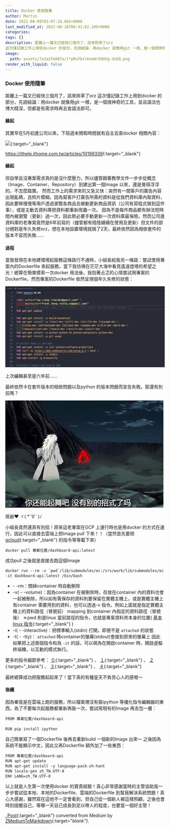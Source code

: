 ```yaml
---
title: Docker 使用隨筆
author: Martin
date: 2022-08-09T03:07:14.662+0000
last_modified_at: 2022-08-16T06:41:02.209+0000
categories: 
tags: []
description: 距離上一篇文已經快三個月了，該來除草了orz
這次僅記錄工作上用到docker 的部分，先說結論：用docker 就像用git 一樣，是一個很神奇的工具，並且語法也博大精深，但都是有需求時再去查語法即可。
image:
  path: assets/7a3a2fe887a/1*pRu7bslknaWrX9UXg-dsDQ.png
render_with_liquid: false
---
```


### Docker 使用隨筆

距離上一篇文已經快三個月了，該來除草了orz
這次僅記錄工作上用到docker 的部分，先說結論：用docker 就像用git 一樣，是一個很神奇的工具，並且語法也博大精深，但都是有需求時再去查語法即可。
#### 緣起

其實早在5月初進公司以來，下班週末閒暇時間就有自主去查docker 相關內容：


[![](https://miro.medium.com/v2/resize:fit:336/0*7pLYtIrRNXSsER2M.png)](https://cwhu.medium.com/docker-tutorial-101-c3808b899ac6){:target="_blank"}


[https://ithelp\.ithome\.com\.tw/articles/10199339](https://ithelp.ithome.com.tw/articles/10199339){:target="_blank"}
#### 緣起

但自學且沒專案需求真的是沒什麼壓力，所以儘管跟著教學文件一步步從概念（Image、Container、Repository）到建出第一個Image 以來，還是覺得浮浮的，不怎麼踏實。
然而工作上的需求來的又急又快：突然有一間客戶的廣告內容出現亂碼，且照片模糊。因為幫客戶打廣告所需的資料是從我們資料庫內取資料，因此要嘛慢慢等用戶透過瀏覽各商品去被動更新商品資訊（公司有寫程式做到這件事），或是主動去資料庫把資料都重新爬蟲一次。
因為不是每件商品都有辦法短時間內被瀏覽（更新）過一次，因此勢必要手動更新一次資料庫最保險。然而公司進資料庫的老專案竟然是6年前寫的（儘管都有陸陸續續在使用及更新）但文件的部分絕對是年久失修orz，想在本地設置環境就搞了2天，最終依然因為相依套件的版本不容而失敗……
#### 過程

當我發現在本地建環境起服務這條路行不通時，小組長給我另一條路：嘗試使用專案內的Dockerfile 來起服務，當下我彷彿在茫茫大海中看見遙遠燈塔的希望之光！總算在簡單摸索一次docker 用法後，我抱著忐忑的心情嘗試用專案的Dockerfile，然而專案的Dockerfile 依然呈現個年久失修的狀態：


![上次編輯甚至是六年前……](/assets/7a3a2fe887a/1*pRu7bslknaWrX9UXg-dsDQ.png)

上次編輯甚至是六年前……

最終依然卡在套件版本的相依問題以及python 的版本問題而宣告失敗。那還有別招嗎？


![斑爺❤ ヾ\( \*´∇\` \)ﾉ](/assets/7a3a2fe887a/1*n8nhXesLo2iGk-QKfRz_vw.jpeg)

斑爺❤ ヾ\( \*´∇\` \)ﾉ

小組長竟然還真有別招！原來這老專案在GCP 上運行時也是用docker 的方式在運行，因此可以直接去雲端上把Image pull 下來！！（當然首先要把 [gcloud](https://cloud.google.com/sdk/gcloud){:target="_blank"} 的指令等等載下來）
```
docker pull 專案位置/dashboard-api:latest
```

成功pull 之後就是直接去跑這個Image
```
docker run --rm -v `pwd`/lib/submodules/ec:/srv/work/lib/submodules/ec -it dashboard-api:latest /bin/bash
```
- \- \-rm：關掉container 時自動刪除
- \-v\( \- \-volume\)：因為container 在被刪除時，存放在container 內的資料也會一起被刪除，所以如有需保存的資料則要保留在實體主機上，或是實體主機上有container 需要用到的資料，也可以透過\-v 指令。例如上面就是指定實體主機上的資料路徑（冒號前） mapping 到container 內指定的資料路徑（冒號後）
＊pwd 則是linux 當前路徑的指令，也就是專案資料夾本身的位置\( [基本linux 指令](https://ithelp.ithome.com.tw/articles/10235530){:target="_blank"} \)
- \-i\( \- \-interactive\)：把標準輸入\(stdin\) 打開，即使不是 `attached` 的狀態
- \-t\( \- \-tty\)： `attached` 時container的螢幕\(stdout\)會接到原來的螢幕上
因此如果把上述兩個指令和為 `-it` 的話，可以視為在開啟container 時，開啟虛擬終端機，以互動的模式執行。


更多的指令細節參考： [０](https://docs.docker.com/engine/reference/commandline/run/){:target="_blank"} 、 [１](https://joshhu.gitbooks.io/dockercommands/content/Containers/DockerRun.html){:target="_blank"} 、 [２](https://ithelp.ithome.com.tw/articles/10239672){:target="_blank"} 、 [３](https://blog.gtwang.org/linux/docker-commands-and-container-management-tutorial/){:target="_blank"} 、 [４](https://ithelp.ithome.com.tw/articles/10192397){:target="_blank"}

最終總算成功把服務起起來了！當下真的有種皇天不負苦心人的感嘅～
#### 後續

因為畢竟是在雲端上跑的服務，所以檔案裡沒有裝ipython 等優化指令編輯器的東西，為了不要每次起服務都重新再裝一次，嘗試用現有的Image 再去包一層：
```
FROM 專案位置/dashboard-api

RUN pip install ipython
```

自己簡單寫了一個Dockerfile 後再去重新build 一個新的Image 出來～
之後因為系統不能顯示中文，因此又再Dockerfile 額外加了一些東西：
```
FROM 專案位置/dashboard-api
RUN apt-get update
RUN apt-get install -y language-pack-zh-hant
RUN locale-gen zh_TW.UTF-8
ENV LANG=zh_TW.UTF-8
```

以上就是人生第一次使用docker 的寶貴經驗！真心非常感謝當時的主管協助我一步步嘗試從本地、本地的Dockerfile、雲端的Dockerfile 到幫我解決系統問題！真心大感謝，雖然寫在這他不一定會看到，但自己從一個新人被這樣照顧，之後也會時刻提醒自己，等哪一天自己成長到足以帶人的程度，也要當一個好主管！



_[Post](https://medium.com/@martin87713/docker-%E4%BD%BF%E7%94%A8%E9%9A%A8%E7%AD%86-7a3a2fe887a){:target="_blank"} converted from Medium by [ZMediumToMarkdown](https://github.com/ZhgChgLi/ZMediumToMarkdown){:target="_blank"}._
